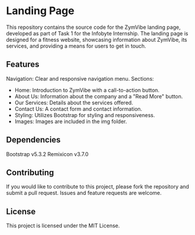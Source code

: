 # Landing Page

This repository contains the source code for the ZymVibe landing page, developed as part of Task 1 for the Infobyte Internship. The landing page is designed for a fitness website, showcasing information about ZymVibe, its services, and providing a means for users to get in touch.

## Features
Navigation: Clear and responsive navigation menu.
Sections:
- Home: Introduction to ZymVibe with a call-to-action button.
- About Us: Information about the company and a "Read More" button.
- Our Services: Details about the services offered.
- Contact Us: A contact form and contact information.
- Styling: Utilizes Bootstrap for styling and responsiveness.
- Images: Images are included in the img folder.

## Dependencies
Bootstrap v5.3.2
Remixicon v3.7.0

## Contributing
If you would like to contribute to this project, please fork the repository and submit a pull request. Issues and feature requests are welcome.

## License
This project is licensed under the MIT License.

